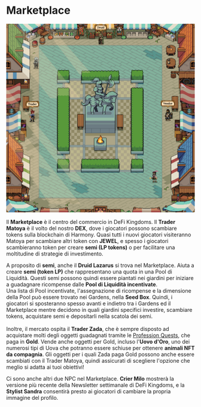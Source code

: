 # Marketplace

![](<../../.gitbook/assets/Schermata 2022-01-27 alle 13.03.40.png>)

Il **Marketplace** è il centro del commercio in DeFi Kingdoms. Il **Trader Matoya** è il volto del nostro **DEX**, dove i giocatori possono scambiare tokens sulla blockchain di Harmony. Quasi tutti i nuovi giocatori visiteranno Matoya per scambiare altri token con **JEWEL**, e spesso i giocatori scambieranno token per creare **semi (LP tokens)** o per facilitare una moltitudine di strategie di investimento.

A proposito di **semi**, anche il **Druid Lazarus** si trova nel Marketplace. Aiuta a creare **semi (token LP)** che rappresentano una quota in una Pool di Liquidità. Questi semi possono quindi essere piantati nei giardini per iniziare a guadagnare ricompense dalle **Pool di Liquidità incentivate**.\
Una lista di Pool incentivate, l'assegnazione di ricompense e la dimensione della Pool può essere trovato nei Gardens, nella **Seed Box**. Quindi, i giocatori si sposteranno spesso avanti e indietro tra i Gardens ed il Marketplace mentre decidono in quali giardini specifici investire, scambiare tokens, acquistare semi e depositarli nella scatola dei semi.\
\
Inoltre, il mercato ospita il **Trader Zada**, che è sempre disposto ad acquistare molti degli oggetti guadagnati tramite le [Profession Quests](professions/), che paga in **Gold**. Vende anche oggetti per Gold, incluso l'**Uovo d'Oro**, uno dei numerosi tipi di Uova che potranno essere schiuse per ottenere **animali NFT da compagnia**. Gli oggetti per i quali Zada ​​paga Gold possono anche essere scambiati con il Trader Matoya, quindi assicurati di scegliere l'opzione che meglio si adatta ai tuoi obiettivi!

Ci sono anche altri due NPC nel Marketplace. **Crier Milo** mostrerà la versione più recente della Newsletter settimanale di DeFi Kingdoms, e la **Stylist Sandra** consentirà presto ai giocatori di cambiare la propria immagine del profilo.
